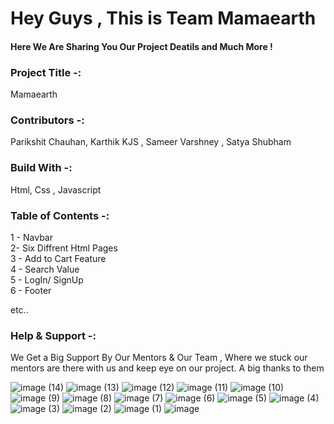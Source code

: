 <h1> Hey Guys , This is Team Mamaearth </h1>
<h4> Here We Are Sharing You Our Project Deatils and Much More ! </h4>

<h3> Project Title  -:</h3>
<p> Mamaearth <p>

<h3> Contributors  -:</h3>
<p>  Parikshit Chauhan, Karthik KJS , Sameer Varshney ,  Satya Shubham <p>

<h3> Build With  -:</h3>
<p> Html, Css , Javascript </p>

<h3> Table of Contents  -:</h3>
<p> 
1 - Navbar <br>
2-  Six Diffrent Html Pages<br>
3 - Add to Cart Feature<br>
4 - Search Value<br>
5 - LogIn/ SignUp<br>
6 - Footer<br>

etc..

 </p>

<h3> Help & Support -:</h3>
<p> We Get a Big Support By Our Mentors & Our Team , Where we stuck our mentors are there with us and keep eye on our project. A big thanks to them </p>


![image (14)](https://user-images.githubusercontent.com/104209441/190216276-71daa954-e213-4c98-a91f-e0d9b5f400cb.png)
![image (13)](https://user-images.githubusercontent.com/104209441/190216319-03da21d0-cfef-4d49-932f-60efb4331728.png)
![image (12)](https://user-images.githubusercontent.com/104209441/190216328-22724e3c-98cd-46ad-88e9-5bb5f70f4e55.png)
![image (11)](https://user-images.githubusercontent.com/104209441/190216341-d16b7b79-888e-409c-94ea-2fb799e3f34e.png)
![image (10)](https://user-images.githubusercontent.com/104209441/190216347-705f12e6-53dd-4958-a193-24af35253bd3.png)
![image (9)](https://user-images.githubusercontent.com/104209441/190216359-b655fa23-7eb5-4103-aa9e-3f2bbc4ac2ca.png)
![image (8)](https://user-images.githubusercontent.com/104209441/190216366-9dacf31d-2fd8-440d-ba4b-bb8eb432ba6e.png)
![image (7)](https://user-images.githubusercontent.com/104209441/190216371-a48165e2-0eb5-474b-bfa2-6817a7d77ddc.png)
![image (6)](https://user-images.githubusercontent.com/104209441/190216376-07c2ab5e-060e-4dc4-9d9a-5f18a7393da3.png)
![image (5)](https://user-images.githubusercontent.com/104209441/190216381-7d994a3d-45a0-4cbf-ad16-95ebabba682b.png)
![image (4)](https://user-images.githubusercontent.com/104209441/190216394-1d59a9af-6c1b-44e2-a96b-6a29838f70d4.png)
![image (3)](https://user-images.githubusercontent.com/104209441/190216401-330161aa-3106-46e1-8205-90c98460e8a8.png)
![image (2)](https://user-images.githubusercontent.com/104209441/190216413-7fcc45d9-746a-4fce-814e-314845b037d2.png)
![image (1)](https://user-images.githubusercontent.com/104209441/190216422-221d5f3c-b93e-4ba5-8abc-8c8230d191f1.png)
![image](https://user-images.githubusercontent.com/104209441/190216433-46450c60-6ef2-4f96-9e9e-435011e61e78.png)
